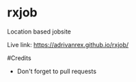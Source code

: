 # rxjob
Location based jobsite

Live link: https://adrivanrex.github.io/rxjob/


#Credits
- Don't forget to pull requests
